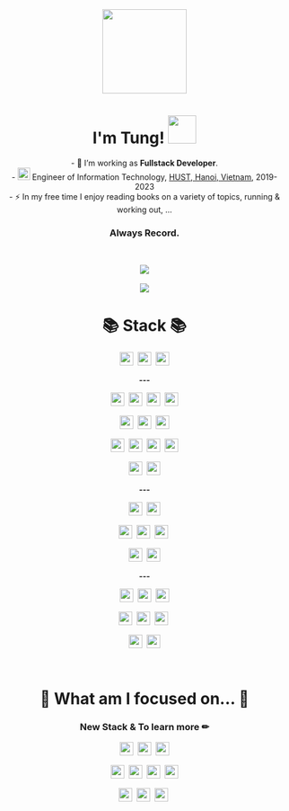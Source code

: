 <div align="center">
  <img height="150" src="https://camo.githubusercontent.com/62da68eb62b1e5f175f7d1f0191dd89a653d7908feb22d37d4a0ab07365d6791/68747470733a2f2f6d656469612e67697068792e636f6d2f6d656469612f4d3967624264396e6244724f5475314d71782f67697068792e676966"  />
</div>

<h1 align="center">I'm Tung! <img src="https://media.giphy.com/media/mGcNjsfWAjY5AEZNw6/giphy.gif" width="50"> </h1>

<p align="center">- 🔭 I’m working as <b>Fullstack Developer</b>.<br>- <img src="https://media.giphy.com/media/fYSnHlufseco8Fh93Z/giphy.gif" width="22">  Engineer of Information Technology, <a href="https://soict.hust.edu.vn/gioi-thieu">HUST, Hanoi, Vietnam</a>, 2019-2023<br>- ⚡ In my free time I enjoy reading books on a variety of topics, running & working out, ...</p>

<h3 align="center">Always Record.</h3>

<br />

<p align="center">
  <img src="https://github-readme-stats.vercel.app/api?username=sptungG&theme=react&hide=issues&count_private=true" />
<!--   <br/><br/>
  <img src="https://github-readme-stats.vercel.app/api/top-langs/?username=sptungG&layout=compact&theme=tokyonight&langs_count=6"/> -->
  <br/><br/>
  <img src="https://hits.seeyoufarm.com/api/count/incr/badge.svg?url=https%3A%2F%2Fgithub.com%2FsptungG%2Fhit-counter&count_bg=%2357DBDA&title_bg=%23555555&icon=github.svg&icon_color=%23E7E7E7&title=visits+%F0%9F%91%8B&edge_flat=false"/>
</p>


<h1 align="center">📚 Stack 📚</h1>

<p align="center">
  <img src="https://img.shields.io/badge/Javascript-323330?style=flat-square&logo=JavaScript&logoColor=f0db4f" height="24" />&nbsp
  <img src="https://img.shields.io/badge/Java-306998?style=flat-square&logo=OpenJDK&logoColor=ffffff" height="24" />&nbsp
  <img src="https://img.shields.io/badge/C++-ebebeb?style=flat-square&logo=c%2B%2B&logoColor=608cc1" height="24" />
</p>


<p align="center"><b>---</b></p>

<p align="center">
  <img src="https://img.shields.io/badge/TypeScript-3178c6?style=flat-square&logo=TypeScript&logoColor=ebebeb" height="24" />&nbsp
  <img src="https://img.shields.io/badge/Next.js-black?style=flat-square&logo=Next.js&logoColor=ebebeb" height="24" />&nbsp
  <img src="https://img.shields.io/badge/React-blue?style=flat-square&logo=React&logoColor=ebebeb" height="24" />&nbsp
  <img src="https://img.shields.io/badge/Redux-764abc?style=flat-square&logo=Redux&logoColor=ebebeb" height="24" />
</p>

<p align="center">
  <img src="https://img.shields.io/badge/HTML5-f06529?style=flat-square&logo=HTML5&logoColor=ebebeb" height="24" />&nbsp
  <img src="https://img.shields.io/badge/Gulp-cf4647?style=flat-square&logo=Gulp&logoColor=ebebeb" height="24" />&nbsp
  <img src="https://img.shields.io/badge/Pug-a86454?style=flat-square&logo=Pug&logoColor=ebebeb" height="24" />
</p>

<p align="center">
  <img src="https://img.shields.io/badge/CSS3-1572b6?style=flat-square&logo=CSS3&logoColor=ebebeb" height="24" />&nbsp
  <img src="https://img.shields.io/badge/Sass-cc6699?style=flat-square&logo=Sass&logoColor=ebebeb" height="24" />&nbsp
  <img src="https://img.shields.io/badge/styled%20components-DB7093?style=flat-square&logo=styled-components&logoColor=ebebeb" height="24" />&nbsp
  <img src="https://img.shields.io/badge/Tailwind CSS-38b2ac?style=flat-square&logo=Tailwind%20CSS&logoColor=ebebeb" height="24" />
</p>

<p align="center">
  <img src="https://img.shields.io/badge/Ant%20Design-0170FE?style=flat-square&logo=antdesign&logoColor=ebebeb" height="24" />&nbsp
  <img src="https://img.shields.io/badge/MUI-007FFF?style=flat-square&logo=MUI&logoColor=ebebeb" height="24" />
</p>
  
<p align="center"><b>---</b></p>

<p align="center">
  <img src="https://img.shields.io/badge/Node.js-339933?style=flat-square&logo=Node.js&logoColor=ebebeb" height="24" />&nbsp
  <img src="https://img.shields.io/badge/Express-323330?style=flat-square&logo=Express&logoColor=ebebeb" height="24" />
</p>

<p align="center">
<!--   <img src="https://img.shields.io/badge/Node.js-339933?style=flat-square&logo=Node.js&logoColor=ebebeb" height="24" />&nbsp -->
<!--   https://simpleicons.org/ -->
</p>

<p align="center">
  <img src="https://img.shields.io/badge/MongoDB-47A248?style=flat-square&logo=MongoDB&logoColor=ebebeb" height="24" />&nbsp
  <img src="https://img.shields.io/badge/MySQL-4479a1?style=flat-square&logo=MySQL&logoColor=ebebeb" height="24" />&nbsp
  <img src="https://img.shields.io/badge/PostgreSQL-4169E1?style=flat-square&logo=PostgreSQL&logoColor=ebebeb" height="24" />&nbsp
</p>

<p align="center">
  <img src="https://img.shields.io/badge/Firebase-049ae6?style=flat-square&logo=Firebase&logoColor=ffca28" height="24" />&nbsp
  <img src="https://img.shields.io/badge/Ubuntu-E95420?style=flat-square&logo=Ubuntu&logoColor=ebebeb" height="24" />
</p>

<p align="center"><b>---</b></p>

<p align="center">
  <img src="https://img.shields.io/badge/Visual%20Studio%20Code-007ACC?style=flat-square&logo=visualstudiocode&logoColor=ebebeb" height="24" />&nbsp
  <img src="https://img.shields.io/badge/Intellij%20IDEA-000000?style=flat-square&logo=intellijidea&logoColor=ebebeb" height="24" />&nbsp
  <img src="https://img.shields.io/badge/DataGrip-000000?style=flat-square&logo=DataGrip&logoColor=ebebeb" height="24" />
</p>

<p align="center">
  <img src="https://img.shields.io/badge/Git-F05032?style=flat-square&logo=git&logoColor=ebebeb" height="24" />&nbsp
  <img src="https://img.shields.io/badge/Gitlab-FC6D26?style=flat-square&logo=gitlab&logoColor=ebebeb" height="24" />&nbsp
  <img src="https://img.shields.io/badge/Github-181717?style=flat-square&logo=github&logoColor=ebebeb" height="24" />&nbsp
</p>

<p align="center">
  <img src="https://img.shields.io/badge/Figma-F24E1E?style=flat-square&logo=Figma&logoColor=ebebeb" height="24" />&nbsp
  <img src="https://img.shields.io/badge/Adobe%20Photoshop-323330?style=flat-square&logo=adobephotoshop&logoColor=007ACC" height="24" />
</p>

<br />

<h1 align="center">👀 What am I focused on... 👀</h1>

<h3 align="center">New Stack & To learn more ✏</h3>

<p align="center">
  <img src="https://img.shields.io/badge/React%20Native-61abcb?style=flat-square&logo=React&logoColor=ebebeb" height="24" />&nbsp
  <img src="https://img.shields.io/badge/Next.js-black?style=flat-square&logo=Next.js&logoColor=ebebeb" height="24" />&nbsp
  <img src="https://img.shields.io/badge/React-61abcb?style=flat-square&logo=React&logoColor=ebebeb" height="24" />
</p>

<p align="center"> 
  <img src="https://img.shields.io/badge/Spring-6DB33F?style=flat-square&logo=Spring&logoColor=ebebeb" height="24" />&nbsp
  <img src="https://img.shields.io/badge/SpringBoot-6DB33F?style=flat-square&logo=SpringBoot&logoColor=ebebeb" height="24" />&nbsp
<!--   <img src="https://img.shields.io/badge/Nest.js-e02342?style=flat-square&logo=NestJS&logoColor=ebebeb" height="24" />&nbsp -->
  <img src="https://img.shields.io/badge/Socket.io-010101?style=flat-square&logo=Socket.io&logoColor=ebebeb" height="24" />&nbsp
  <img src="https://img.shields.io/badge/Supabase-3FCF8E?style=flat-square&logo=supabase&logoColor=ebebeb" height="24" />
</p>

<p align="center">
  <img src="https://img.shields.io/badge/Docker-2496ED?style=flat-square&logo=docker&logoColor=ebebeb" height="24" />&nbsp
  <img src="https://img.shields.io/badge/Kubernetes-326CE5?style=flat-square&logo=kubernetes&logoColor=ebebeb" height="24" />&nbsp
  <img src="https://img.shields.io/badge/AWS-232F3E?style=flat-square&logo=amazonaws&logoColor=ebebeb" height="24" />&nbsp
</p>

<br />

<!--  
<h1 align="center">📄 Main Projects 📄</h1>

<h3 align="center">Full-Stack</h3>

<p align="center">
  <a href="https://github.com/sptungG/SetupStore-v2">SetupStoreV2</a>
  <br />
  <a href="https://github.com/sptungG/SetUpStore">SetupStore</a>
  <br />
  <a href="https://github.com/sptungG/CI65-Fairy-Tales">Fairy Tales</a>
  <br />
</p>

<h3 align="center">Vanilla Javascript</h3>

<p align="center">
   <a href="https://github.com/sptungG/sp-blog">sp-Blog</a> 
</p>

<h3 align="center">Template</h3>

<p align="center">
  <a href="https://github.com/sptungG/mogo-template">Mogo template</a>
</p>
-->


<p align="center">
<!--   <img src="https://img.shields.io/badge/GraphQL-e10098?style=flat-square&logo=GraphQL&logoColor=ebebeb" height="24" /> -->
<!--   <img src="https://img.shields.io/badge/Spring-339933?style=flat-square&logo=Spring&logoColor=ebebeb" height="24" />&nbsp -->
<!--   <img src="https://img.shields.io/badge/SpringBoot-6DB33F?style=flat-square&logo=SpringBoot&logoColor=ebebeb" height="24" /> -->
    
<!--   <img src="https://img.shields.io/badge/Webpack-1d78c1?style=flat-square&logo=Webpack&logoColor=ebebeb" height="24" />&nbsp  -->
<!--   <img src="https://img.shields.io/badge/Babel-f7d100?style=flat-square&logo=Babel&logoColor=black" height="24" /> -->

<!--   <img src="https://img.shields.io/badge/Apollo-311c87?style=flat-square&logo=Apollo%20GraphQL&logoColor=ebebeb" height="24" /> -->

</p>
